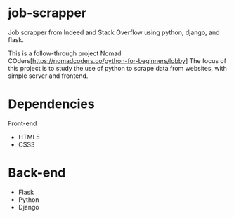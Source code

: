 # job-scrapper
Job scrapper from Indeed and Stack Overflow using python, django, and flask.

This is a follow-through project Nomad COders[https://nomadcoders.co/python-for-beginners/lobby]
The focus of this project is to study the use of python to scrape data from websites, with simple server and frontend.


# Dependencies

Front-end
* HTML5
* CSS3

# Back-end
* Flask
* Python
* Django
